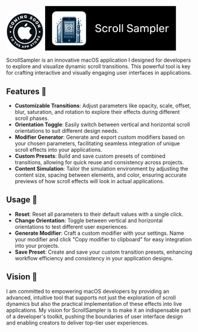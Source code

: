 <img src="https://github.com/bashubb/ScrollSampler-MacOS-version/blob/main/comming_soon_appSTOREICON.png" width="20%">

  

<img src="https://github.com/bashubb/ScrollSampler-MacOS-version/blob/main/Scroll%20Sampler.png" width="70%">    

ScrollSampler is an innovative macOS application I designed for developers to explore and visualize dynamic scroll transitions. This powerful tool is key for crafting interactive and visually engaging user interfaces in applications.

 ## Features 🚀

-   **Customizable Transitions**: Adjust parameters like opacity, scale, offset, blur, saturation, and rotation to explore their effects during different scroll phases.
-   **Orientation Toggle**: Easily switch between vertical and horizontal scroll orientations to suit different design needs.
-   **Modifier Generator**: Generate and export custom modifiers based on your chosen parameters, facilitating seamless integration of unique scroll effects into your applications.
-   **Custom Presets**: Build and save custom presets of combined transitions, allowing for quick reuse and consistency across projects.
-   **Content Simulation**: Tailor the simulation environment by adjusting the content size, spacing between elements, and color, ensuring accurate previews of how scroll effects will look in actual applications.

## Usage 🎨 

-   **Reset**: Reset all parameters to their default values with a single click.
-   **Change Orientation**: Toggle between vertical and horizontal orientations to test different user experiences.
-   **Generate Modifier**: Craft a custom modifier with your settings. Name your modifier and click "Copy modifier to clipboard" for easy integration into your projects.
-   **Save Preset**: Create and save your custom transition presets, enhancing workflow efficiency and consistency in your application designs.

## Vision 🌟

I am committed to empowering macOS developers by providing an advanced, intuitive tool that supports not just the exploration of scroll dynamics but also the practical implementation of these effects into live applications. My vision for ScrollSampler is to make it an indispensable part of a developer's toolkit, pushing the boundaries of user interface design and enabling creators to deliver top-tier user experiences.
